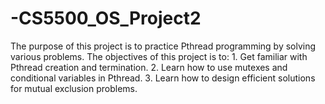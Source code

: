 # -CS5500_OS_Project2
The purpose of this project is to practice Pthread programming by solving various problems. The objectives of this project is to: 1. Get familiar with Pthread creation and termination. 2. Learn how to use mutexes and conditional variables in Pthread. 3. Learn how to design efficient solutions for mutual exclusion problems.
